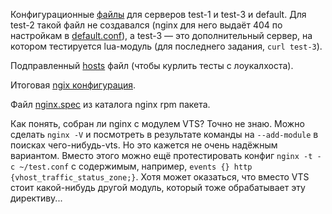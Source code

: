 Конфигурационные [файлы](etc/nginx/conf.d) для серверов test-1 и test-3 и default. Для test-2 такой файл не создавался (nginx для него выдаёт 404 по настройкам в [default.conf](etc/nginx/conf.d/default.conf)), а test-3 — это дополнительный сервер, на котором тестируется lua-модуль (для последнего задания, `curl test-3`).

Подправленный [hosts](etc/hosts) файл (чтобы курлить тесты с лоукалхоста).

Итоговая [ngix конфигурация](etc/nginx/nginx.conf).

Файл [nginx.spec](home/rpmbuild/SPECS/nginx.spec) из каталога nginx rpm пакета.

Как понять, собран ли nginx с модулем VTS? Точно не знаю. Можно сделать `nginx -V` и посмотреть в результате команды на `--add-module` в поисках чего-нибудь-vts. Но это кажется не очень надёжным вариантом. Вместо этого можно ещё протестировать конфиг `nginx -t -c ~/test.conf` с содержимым, например, `events {} http {vhost_traffic_status_zone;}`. Хотя может оказаться, что вместо VTS стоит какой-нибудь другой модуль, который тоже обрабатывает эту директиву...
